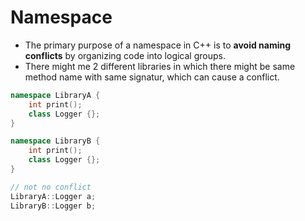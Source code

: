 # Namespace

- The primary purpose of a namespace in C++ is to **avoid naming conflicts** by organizing code into logical groups.
- There might me 2 different libraries in which there might be same method name with same signatur, which can cause a conflict.
```cpp
namespace LibraryA {
    int print();
    class Logger {};
}

namespace LibraryB {
    int print();
    class Logger {};
}

// not no conflict
LibraryA::Logger a;
LibraryB::Logger b;
```
